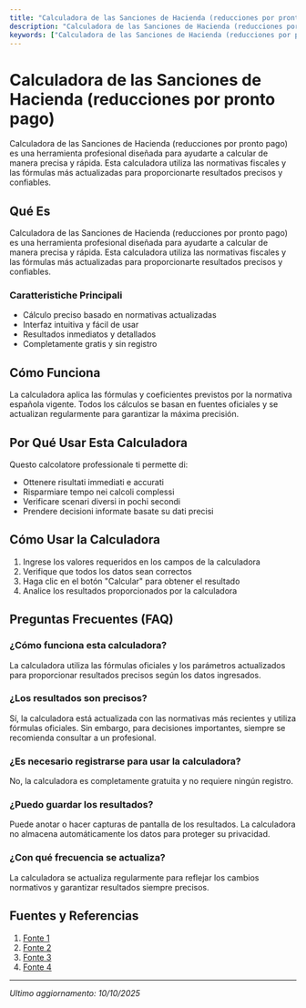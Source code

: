 ```yaml
---
title: "Calculadora de las Sanciones de Hacienda (reducciones por pronto pago)"
description: "Calculadora de las Sanciones de Hacienda (reducciones por pronto pago) es una herramienta profesional diseñada para ayudarte a calcular de manera precisa y rápida. Esta calculadora utiliza las normativas fiscales y las fórmulas más actualizadas para proporcionarte resultados precisos y confiables."
keywords: ["Calculadora de las Sanciones de Hacienda (reducciones por pronto pago)", "calcolatore", "calcolo online"]
---
```


# Calculadora de las Sanciones de Hacienda (reducciones por pronto pago)

Calculadora de las Sanciones de Hacienda (reducciones por pronto pago) es una herramienta profesional diseñada para ayudarte a calcular de manera precisa y rápida. Esta calculadora utiliza las normativas fiscales y las fórmulas más actualizadas para proporcionarte resultados precisos y confiables.

## Qué Es

Calculadora de las Sanciones de Hacienda (reducciones por pronto pago) es una herramienta profesional diseñada para ayudarte a calcular de manera precisa y rápida. Esta calculadora utiliza las normativas fiscales y las fórmulas más actualizadas para proporcionarte resultados precisos y confiables.

### Caratteristiche Principali

- Cálculo preciso basado en normativas actualizadas
- Interfaz intuitiva y fácil de usar
- Resultados inmediatos y detallados
- Completamente gratis y sin registro

## Cómo Funciona

La calculadora aplica las fórmulas y coeficientes previstos por la normativa española vigente. Todos los cálculos se basan en fuentes oficiales y se actualizan regularmente para garantizar la máxima precisión.

## Por Qué Usar Esta Calculadora

Questo calcolatore professionale ti permette di:

- Ottenere risultati immediati e accurati
- Risparmiare tempo nei calcoli complessi
- Verificare scenari diversi in pochi secondi
- Prendere decisioni informate basate su dati precisi

## Cómo Usar la Calculadora

1. Ingrese los valores requeridos en los campos de la calculadora
2. Verifique que todos los datos sean correctos
3. Haga clic en el botón "Calcular" para obtener el resultado
4. Analice los resultados proporcionados por la calculadora

## Preguntas Frecuentes (FAQ)

### ¿Cómo funciona esta calculadora?

La calculadora utiliza las fórmulas oficiales y los parámetros actualizados para proporcionar resultados precisos según los datos ingresados.

### ¿Los resultados son precisos?

Sí, la calculadora está actualizada con las normativas más recientes y utiliza fórmulas oficiales. Sin embargo, para decisiones importantes, siempre se recomienda consultar a un profesional.

### ¿Es necesario registrarse para usar la calculadora?

No, la calculadora es completamente gratuita y no requiere ningún registro.

### ¿Puedo guardar los resultados?

Puede anotar o hacer capturas de pantalla de los resultados. La calculadora no almacena automáticamente los datos para proteger su privacidad.

### ¿Con qué frecuencia se actualiza?

La calculadora se actualiza regularmente para reflejar los cambios normativos y garantizar resultados siempre precisos.

## Fuentes y Referencias

1. [Fonte 1](https://www.sage.com/es-es/blog/conformidad-y-pronto-pago-consejos-para-reducir-sanciones-tributarias/)
2. [Fonte 2](https://www.infoautonomos.com/fiscalidad/sanciones-hacienda/)
3. [Fonte 3](https://www2.agenciatributaria.gob.es/wlpl/TGIN-CONS/calc/af/calcAfA.faces?option=AfA)
4. [Fonte 4](https://basededatos.indicator.es/sanciones/_como_se_calculan_las_reducciones_/ESACIMAR_EU24140101/search?)

---

*Ultimo aggiornamento: 10/10/2025*
